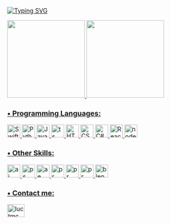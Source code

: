 <a href="https://git.io/typing-svg"><img src="https://readme-typing-svg.demolab.com?font=Fira+Code&size=30&pause=1000&random=false&width=435&lines=Hi+I'm+Lucas" alt="Typing SVG" /></a>

<div align="left">
  <a href="https://github.com/luctmc">
  <img height="180em" src="https://github-readme-stats.vercel.app/api/top-langs?username=luctmc&show_icons=true&locale=pt-br&layout=compact&theme=react"/>
  <img height="180em" src="https://github-readme-stats.vercel.app/api?username=luctmc&show_icons=true&locale=pt-br&theme=react"/>
</div>


<div>
  <h3>• Programming Languages: </h3>
  <img src="https://skillicons.dev/icons?i=Swift" alt="Swift" width="30" height="30">
  <img src="https://skillicons.dev/icons?i=python" alt="Python" width="30" height="30">
  <img src="https://skillicons.dev/icons?i=js" alt="JavaScript" width="30" height="30">
  <img src="https://skillicons.dev/icons?i=ts" alt="ts" width="30" height="30">
  <img src="https://skillicons.dev/icons?i=html" alt="HTML" width="30" height="30">
  <img src="https://skillicons.dev/icons?i=css" alt="CSS" width="30" height="30">
  <img src="https://skillicons.dev/icons?i=cs" alt="C#" width="30" height="30">
  <img src="https://skillicons.dev/icons?i=react" alt="React" width="30" height="30">
  <img src="https://skillicons.dev/icons?i=nodejs" alt="node" width="30" height="30">

</div>
<div>
<h3>• Other Skills: </h3>
  <img src="https://skillicons.dev/icons?i=ai" alt="ai" width="30" height="30">
  <img src="https://skillicons.dev/icons?i=ps" alt="ps" width="30" height="30">
  <img src="https://skillicons.dev/icons?i=ae" alt="ae" width="30" height="30">
  <img src="https://skillicons.dev/icons?i=pr" alt="pr" width="30" height="30">
  <img src="https://skillicons.dev/icons?i=xd" alt="pr" width="30" height="30">
  <img src="https://skillicons.dev/icons?i=figma" alt="pr" width="30" height="30">
  <img src="https://skillicons.dev/icons?i=blender" alt="blender" width="30" height="30">

</div>

<h3 align="left">• Contact me:</h3>
<p align="left">
<a href="https://linkedin.com/in/lucas-castro-083201292/" target="blank"><img align="center" src="https://raw.githubusercontent.com/rahuldkjain/github-profile-readme-generator/master/src/images/icons/Social/linked-in-alt.svg" alt="luctmc" height="30" width="40" /></a>
</p>

